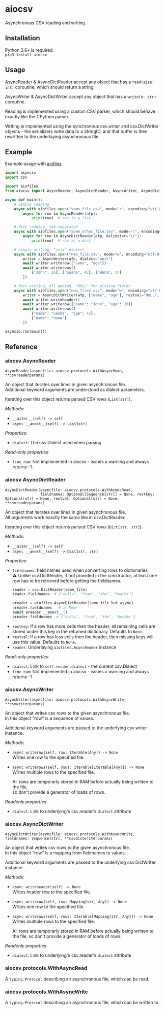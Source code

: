 # aiocsv

Asynchronous CSV reading and writing.  


## Installation

Python 3.6+ is required.  
`pip3 install aiocsv`


## Usage

AsyncReader & AsyncDictReader accept any object that has a `read(size: int)` coroutine,
which should return a string.

AsyncWriter & AsyncDictWriter accept any object that has a `write(b: str)` coroutine.

Reading is implemented using a custom CSV parser, which should behave exactly like the CPython parser.

Writing is implemented using the synchronous csv.writer and csv.DictWriter objects - 
the serializers write data to a StringIO, and that buffer is then rewritten to the underlaying
asynchronous file.


## Example

Example usage with [aiofiles](https://pypi.org/project/aiofiles/).

```python
import asyncio
import csv

import aiofiles
from aiocsv import AsyncReader, AsyncDictReader, AsyncWriter, AsyncDictWriter

async def main():
    # simple reading
    async with aiofiles.open("some_file.csv", mode="r", encoding="utf-8", newline="") as afp:
        async for row in AsyncReader(afp):
            print(row)  # row is a list

    # dict reading, tab-separated
    async with aiofiles.open("some_other_file.tsv", mode="r", encoding="utf-8", newline="") as afp:
        async for row in AsyncDictReader(afp, delimiter="\t"):
            print(row)  # row is a dict

    # simple writing, "unix"-dialect
    async with aiofiles.open("new_file.csv", mode="w", encoding="utf-8", newline="") as afp:
        writer = AsyncWriter(afp, dialect="unix")
        await writer.writerow(["name", "age"])
        await writer.writerows([
            ["John", 26], ["Sasha", 42], ["Hana", 37]
        ])

    # dict writing, all quoted, "NULL" for missing fields
    async with aiofiles.open("new_file2.csv", mode="w", encoding="utf-8", newline="") as afp:
        writer = AsyncDictWriter(afp, ["name", "age"], restval="NULL", quoting=csv.QUOTE_ALL)
        await writer.writeheader()
        await writer.writerow({"name": "John", "age": 26})
        await writer.writerows([
            {"name": "Sasha", "age": 42},
            {"name": "Hana"}
        ])

asyncio.run(main())
```


## Reference


### aiocsv.AsyncReader
`AsyncReader(asyncfile: aiocsv.protocols.WithAsyncRead, **csvreaderparams)`

An object that iterates over lines in given asynchronous file.  
Additional keyword arguments are understood as dialect parameters.

Iterating over this object returns parsed CSV rows (`List[str]`).

*Methods*:
- `__aiter__(self) -> self`
- `async __anext__(self) -> List[str]`

*Properties*:
- `dialect`: The csv.Dialect used when parsing

*Read-only properties*:
- `line_num`: Not implemented in aiocsv - issues a warning and always returns -1.


### aiocsv.AsyncDictReader
```
AsyncDictReader(asyncfile: aiocsv.protocols.WithAsyncRead,
                fieldnames: Optional[Sequence[str]] = None, restkey: Optional[str] = None, restval: Optional[str] = None, **csvreaderparams)
```

An object that iterates over lines in given asynchronous file.  
All arguments work exactly the same like in csv.DictReader.

Iterating over this object returns parsed CSV rows (`Dict[str, str]`).

*Methods*:
- `__aiter__(self) -> self`
- `async __anext__(self) -> Dict[str, str]`

*Properties*:
- `fieldnames`: field names used when converting rows to dictionaries  
    **⚠️** Unlike csv.DictReader, if not provided in the constructor, at least one row has to be retrieved before getting the fieldnames.
    ```py
    reader = csv.DictReader(some_file)
    reader.fieldnames  # ["cells", "from", "the", "header"]

    areader = aiofiles.AsyncDictReader(same_file_but_async)
    areader.fieldnames   # ⚠️ None
    await areader.__anext__()
    areader.fieldnames  # ["cells", "from", "the", "header"]
    ```
- `restkey`: If a row has more cells then the header, all remaining cells are stored under
  this key in the returned dictionary. Defaults to `None`.
- `restval`: If a row has less cells then the header, then missing keys will use this
  value. Defaults to `None`.
- `reader`: Underlaying `aiofiles.AsyncReader` instance

*Read-only properties*:
- `dialect`: Link to `self.reader.dialect` - the current csv.Dialect
- `line_num`: Not implemented in aiocsv - issues a warning and always returns -1


### aiocsv.AsyncWriter
`AsyncWriter(asyncfile: aiocsv.protocols.WithAsyncWrite, **csvwriterparams)`

An object that writes csv rows to the given asynchronous file.  
In this object "row" is a sequence of values.

Additional keyword arguments are passed to the underlying csv.writer instance.

*Methods*:
- `async writerow(self, row: Iterable[Any]) -> None`  
    Writes one row to the specified file.

- `async writerows(self, rows: Iterable[Iterable[Any]]) -> None`  
    Writes multiple rows to the specified file.
    
    All rows are temporarly stored in RAM before actually being written to the file,  
    so don't provide a generator of loads of rows.

*Readonly properties*:
- `dialect`: Link to underlying's csv.reader's `dialect` attribute


### aiocsv.AsyncDictWriter
`AsyncDictWriter(asyncfile: aiocsv.protocols.WithAsyncWrite, fieldnames: Sequence[str], **csvdictwriterparams)`

An object that writes csv rows to the given asynchronous file.  
In this object "row" is a mapping from fieldnames to values.

Additional keyword arguments are passed to the underlying csv.DictWriter instance.

*Methods*:
- `async writeheader(self) -> None`  
    Writes header row to the specified file.

- `async writerow(self, row: Mapping[str, Any]) -> None`  
    Writes one row to the specified file.

- `async writerows(self, rows: Iterable[Mapping[str, Any]]) -> None`  
    Writes multiple rows to the specified file.
    
    All rows are temporarly stored in RAM before actually being written to the file,
    so don't provide a generator of loads of rows.

*Readonly properties*:
- `dialect`: Link to underlying's csv.reader's `dialect` attribute


### aiocsv.protocols.WithAsyncRead
A `typing.Protocol` describing an asynchronous file, which can be read.


### aiocsv.protocols.WithAsyncWrite
A `typing.Protocol` describing an asynchronous file, which can be written to.
